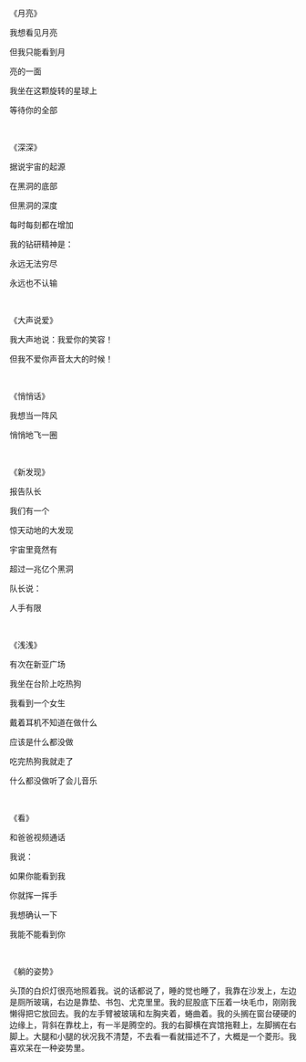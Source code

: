 <br>

《月亮》

我想看见月亮

但我只能看到月

亮的一面

我坐在这颗旋转的星球上

等待你的全部

<br>

《深深》

据说宇宙的起源

在黑洞的底部

但黑洞的深度

每时每刻都在增加

我的钻研精神是：

永远无法穷尽

永远也不认输

<br>

《大声说爱》

我大声地说：我爱你的笑容！

但我不爱你声音太大的时候！

<br>

《悄悄话》

我想当一阵风

悄悄地飞一圈

<br>

《新发现》

报告队长

我们有一个

惊天动地的大发现

宇宙里竟然有

超过一兆亿个黑洞

队长说：

人手有限

<br>

《浅浅》

有次在新亚广场

我坐在台阶上吃热狗

我看到一个女生

戴着耳机不知道在做什么

应该是什么都没做

吃完热狗我就走了

什么都没做听了会儿音乐

<br>

《看》

和爸爸视频通话

我说：

如果你能看到我

你就挥一挥手

我想确认一下

我能不能看到你

<br>

《躺的姿势》

头顶的白炽灯很亮地照着我。说的话都说了，睡的觉也睡了，我靠在沙发上，左边是厕所玻璃，右边是靠垫、书包、尤克里里。我的屁股底下压着一块毛巾，刚刚我懒得把它放回去。我的左手臂被玻璃和左胸夹着，蜷曲着。我的头搁在窗台硬硬的边缘上，背斜在靠枕上，有一半是腾空的。我的右脚横在宾馆拖鞋上，左脚搁在右脚上。大腿和小腿的状况我不清楚，不去看一看就描述不了，大概是一个菱形。我喜欢呆在一种姿势里。
